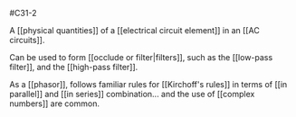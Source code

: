 #C31-2

A [[physical quantities]] of a [[electrical circuit element]] in an [[AC circuits]].

Can be used to form [[occlude or filter|filters]], such as the [[low-pass filter]], and the [[high-pass filter]].

As a [[phasor]], follows familiar rules for [[Kirchoff's rules]] in terms of [[in parallel]] and [[in series]] combination... and the use of [[complex numbers]] are common.